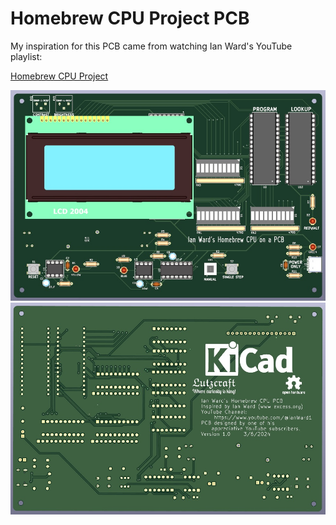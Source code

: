 # Homebrew CPU Project PCB

My inspiration for this PCB came from watching Ian Ward's YouTube playlist:

[Homebrew CPU Project](https://www.youtube.com/playlist?list=PLNf9N5rfqZnCrUBi-2e2GmvjMYQVfdT0d)


![PCB Front Image](homebrew-cpu-pcb-front.jpg)
![PCB Back Image](homebrew-cpu-pcb-back.jpg)

